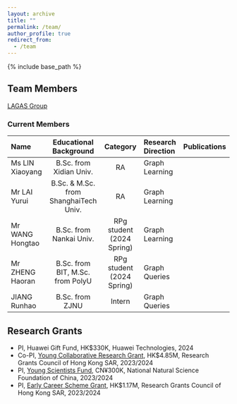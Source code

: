 ```yaml
---
layout: archive
title: ""
permalink: /team/
author_profile: true
redirect_from:
  - /team
---
```


{% include base_path %}

## Team Members

[LAGAS Group](https://github.com/HKBU-LAGAS)

### Current Members

| Name         | Educational Background       |  Category    |   Research Direction  |   Publications  |
|:--------------|:-------------------------------:|:--------------:|:-----------------------|:-----------------------|
| Ms LIN Xiaoyang | B.Sc. from Xidian Univ.| RA |   Graph Learning    |                       |
| Mr LAI Yurui | B.Sc. & M.Sc. from ShanghaiTech Univ.| RA |   Graph Learning    |                       |
| Mr WANG Hongtao | B.Sc. from Nankai Univ.| RPg student (2024 Spring) |   Graph Learning    |                       |
| Mr ZHENG Haoran | B.Sc. from BIT, M.Sc. from PolyU| RPg student (2024 Spring) |   Graph Queries  |                       |
| JIANG Runhao | B.Sc. from ZJNU| Intern |  Graph Queries   |                       |


## Research Grants
- PI, Huawei Gift Fund, HK$330K, Huawei Technologies, 2024
- Co-PI, [Young Collaborative Research Grant](https://www.ugc.edu.hk/eng/rgc/funding_opport/crf/), HK$4.85M, Research Grants Council of Hong Kong SAR, 2023/2024
- PI, [Young Scientists Fund](https://www.nsfc.gov.cn/publish/portal0/tab1418/), CN¥300K, National Natural Science Foundation of China, 2023/2024
- PI, [Early Career Scheme Grant](https://www.ugc.edu.hk/eng/rgc/funding_opport/ecs/), HK$1.17M, Research Grants Council of Hong Kong SAR, 2023/2024

